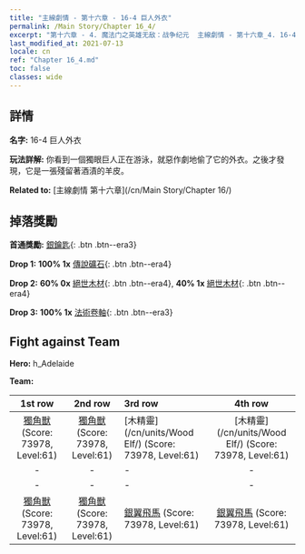 ```yaml
---
title: "主線劇情 - 第十六章 - 16-4 巨人外衣"
permalink: /Main Story/Chapter 16_4/
excerpt: "第十六章 - 4. 魔法门之英雄无敌：战争纪元  主線劇情 - 第十六章_4. 16-4 巨人外衣"
last_modified_at: 2021-07-13
locale: cn
ref: "Chapter 16_4.md"
toc: false
classes: wide
---
```


## 詳情

 **名字:** 16-4 巨人外衣

 **玩法詳解:** 你看到一個獨眼巨人正在游泳，就惡作劇地偷了它的外衣。之後才發現，它是一張殘留著酒漬的羊皮。

 **Related to:** [主線劇情 第十六章](/cn/Main Story/Chapter 16/)

## 掉落獎勵

 **首通獎勵:** [銀鑰匙](/cn/Items/con_693/){: .btn .btn--era3}

 **Drop 1:** **100% 1x** [傳說礦石](/cn/Items/mat_54/){: .btn .btn--era4}

 **Drop 2:** **60% 0x** [絕世木材](/cn/Items/mat_48/){: .btn .btn--era4}, **40% 1x** [絕世木材](/cn/Items/mat_48/){: .btn .btn--era4}

 **Drop 3:** **100% 1x** [法術卷軸](/cn/Items/con_694/){: .btn .btn--era3}


## Fight against Team
 **Hero:** h_Adelaide

 **Team:**


  | 1st row | 2nd row | 3rd row | 4th row |
  |:----:|:----:|:----|:----:|
  | [獨角獸](/cn/units/Unicorn/) (Score: 73978, Level:61)  | [獨角獸](/cn/units/Unicorn/) (Score: 73978, Level:61)  | [木精靈](/cn/units/Wood Elf/) (Score: 73978, Level:61)  | [木精靈](/cn/units/Wood Elf/) (Score: 73978, Level:61)  |
  | - | - | - | - |
  | - | - | - | - |
  | [獨角獸](/cn/units/Unicorn/) (Score: 73978, Level:61)  | [獨角獸](/cn/units/Unicorn/) (Score: 73978, Level:61)  | [銀翼飛馬](/cn/units/Pegasus/) (Score: 73978, Level:61)  | [銀翼飛馬](/cn/units/Pegasus/) (Score: 73978, Level:61)  |


